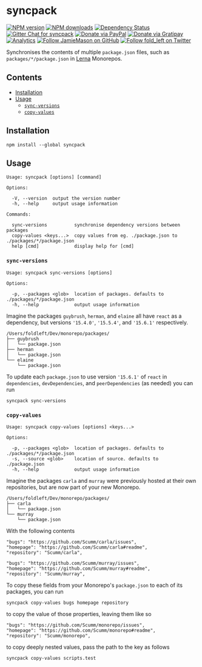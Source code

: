 # syncpack

[![NPM version](http://img.shields.io/npm/v/syncpack.svg?style=flat-square)](https://www.npmjs.com/package/syncpack)
[![NPM downloads](http://img.shields.io/npm/dm/syncpack.svg?style=flat-square)](https://www.npmjs.com/package/syncpack)
[![Dependency Status](http://img.shields.io/david/JamieMason/syncpack.svg?style=flat-square)](https://david-dm.org/JamieMason/syncpack)
[![Gitter Chat for syncpack](https://badges.gitter.im/Join%20Chat.svg)](https://gitter.im/JamieMason/syncpack)
[![Donate via PayPal](https://img.shields.io/badge/donate-paypal-blue.svg)](https://www.paypal.me/foldleft)
[![Donate via Gratipay](https://img.shields.io/gratipay/user/JamieMason.svg)](https://gratipay.com/~JamieMason/)
[![Analytics](https://ga-beacon.appspot.com/UA-45466560-5/syncpack?flat&useReferer)](https://github.com/igrigorik/ga-beacon)
[![Follow JamieMason on GitHub](https://img.shields.io/github/followers/JamieMason.svg?style=social&label=Follow)](https://github.com/JamieMason)
[![Follow fold_left on Twitter](https://img.shields.io/twitter/follow/fold_left.svg?style=social&label=Follow)](https://twitter.com/fold_left)

Synchronises the contents of multiple `package.json` files, such as `packages/*/package.json` in
[Lerna](https://lernajs.io) Monorepos.

## Contents

* [Installation](#installation)
* [Usage](#usage)
  * [`sync-versions`](#sync-versions)
  * [`copy-values`](#copy-values)

## Installation

```
npm install --global syncpack
```

## Usage

```
Usage: syncpack [options] [command]

Options:

  -V, --version  output the version number
  -h, --help     output usage information

Commands:

  sync-versions          synchronise dependency versions between packages
  copy-values <keys...>  copy values from eg. ./package.json to ./packages/*/package.json
  help [cmd]             display help for [cmd]
```

### `sync-versions`

```
Usage: syncpack sync-versions [options]

Options:

  -p, --packages <glob>  location of packages. defaults to ./packages/*/package.json
  -h, --help             output usage information
```

Imagine the packages `guybrush`, `herman`, and `elaine` all have `react` as a dependency, but
versions `'15.4.0'`, `'15.5.4'`, and `'15.6.1'` respectively.

```
/Users/foldleft/Dev/monorepo/packages/
├── guybrush
│   └── package.json
├── herman
│   └── package.json
└── elaine
    └── package.json
```

To update each `package.json` to use version `'15.6.1'` of `react` in `dependencies`,
`devDependencies`, and `peerDependencies` (as needed) you can run

```
syncpack sync-versions
```

### `copy-values`

```
Usage: syncpack copy-values [options] <keys...>

Options:

  -p, --packages <glob>  location of packages. defaults to ./packages/*/package.json
  -s, --source <glob>    location of source. defaults to ./package.json
  -h, --help             output usage information
```

Imagine the packages `carla` and `murray` were previously hosted at their own repositories, but are
now part of your new Monorepo.

```
/Users/foldleft/Dev/monorepo/packages/
├── carla
│   └── package.json
└── murray
    └── package.json
```

With the following contents

```
"bugs": "https://github.com/Scumm/carla/issues",
"homepage": "https://github.com/Scumm/carla#readme",
"repository": "Scumm/carla",
```

```
"bugs": "https://github.com/Scumm/murray/issues",
"homepage": "https://github.com/Scumm/murray#readme",
"repository": "Scumm/murray",
```

To copy these fields from your Monorepo's `package.json` to each of its packages, you can run

```
syncpack copy-values bugs homepage repository
```

to copy the value of those properties, leaving them like so

```
"bugs": "https://github.com/Scumm/monorepo/issues",
"homepage": "https://github.com/Scumm/monorepo#readme",
"repository": "Scumm/monorepo",
```

to copy deeply nested values, pass the path to the key as follows

```
syncpack copy-values scripts.test
```
